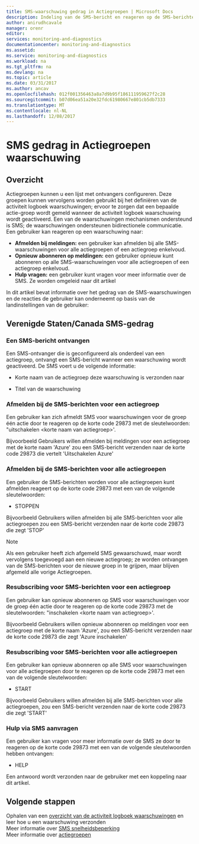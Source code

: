 ```yaml
---
title: SMS-waarschuwing gedrag in Actiegroepen | Microsoft Docs
description: Indeling van de SMS-bericht en reageren op de SMS-berichten afmelden, opnieuw abonneren ' of om hulp vragen.
author: anirudhcavale
manager: orenr
editor: 
services: monitoring-and-diagnostics
documentationcenter: monitoring-and-diagnostics
ms.assetid: 
ms.service: monitoring-and-diagnostics
ms.workload: na
ms.tgt_pltfrm: na
ms.devlang: na
ms.topic: article
ms.date: 03/31/2017
ms.author: ancav
ms.openlocfilehash: 012f001356463a8a7d9b95f186111959627f2c28
ms.sourcegitcommit: b07d06ea51a20e32fdc61980667e801cb5db7333
ms.translationtype: MT
ms.contentlocale: nl-NL
ms.lasthandoff: 12/08/2017
---
```

# <a name="sms-alert-behavior-in-action-groups"></a>SMS gedrag in Actiegroepen waarschuwing
## <a name="overview"></a>Overzicht ##
Actiegroepen kunnen u een lijst met ontvangers configureren. Deze groepen kunnen vervolgens worden gebruikt bij het definiëren van de activiteit logboek waarschuwingen; ervoor te zorgen dat een bepaalde actie-groep wordt gemeld wanneer de activiteit logboek waarschuwing wordt geactiveerd. Een van de waarschuwingen mechanismen ondersteund is SMS; de waarschuwingen ondersteunen bidirectionele communicatie. Een gebruiker kan reageren op een waarschuwing naar:

- **Afmelden bij meldingen:** een gebruiker kan afmelden bij alle SMS-waarschuwingen voor alle actiegroepen of een actiegroep enkelvoud.  
- **Opnieuw abonneren op meldingen:** een gebruiker opnieuw kunt abonneren op alle SMS-waarschuwingen voor alle actiegroepen of een actiegroep enkelvoud.  
- **Hulp vragen:** een gebruiker kunt vragen voor meer informatie over de SMS. Ze worden omgeleid naar dit artikel

In dit artikel bevat informatie over het gedrag van de SMS-waarschuwingen en de reacties de gebruiker kan onderneemt op basis van de landinstellingen van de gebruiker:

## <a name="usacanada-sms-behavior"></a>Verenigde Staten/Canada SMS-gedrag
### <a name="receiving-an-sms-alert"></a>Een SMS-bericht ontvangen
Een SMS-ontvanger die is geconfigureerd als onderdeel van een actiegroep, ontvangt een SMS-bericht wanneer een waarschuwing wordt geactiveerd. De SMS voert u de volgende informatie:
* Korte naam van de actiegroep deze waarschuwing is verzonden naar
- Titel van de waarschuwing

### <a name="unsubscribing-from-sms-alerts-for-one-action-group"></a>Afmelden bij de SMS-berichten voor een actiegroep
Een gebruiker kan zich afmeldt SMS voor waarschuwingen voor de groep één actie door te reageren op de korte code 29873 met de sleutelwoorden: "uitschakelen &lt;korte naam van actiegroep&gt;'.

Bijvoorbeeld Gebruikers willen afmelden bij meldingen voor een actiegroep met de korte naam 'Azure' zou een SMS-bericht verzenden naar de korte code 29873 die vertelt 'Uitschakelen Azure'

### <a name="unsubscribing-from-sms-alerts-for-all-action-groups"></a>Afmelden bij de SMS-berichten voor alle actiegroepen
Een gebruiker de SMS-berichten worden voor alle actiegroepen kunt afmelden reageert op de korte code 29873 met een van de volgende sleutelwoorden:
* STOPPEN

Bijvoorbeeld Gebruikers willen afmelden bij alle SMS-berichten voor alle actiegroepen zou een SMS-bericht verzenden naar de korte code 29873 die zegt 'STOP'

>[!NOTE]
>Als een gebruiker heeft zich afgemeld SMS gewaarschuwd, maar wordt vervolgens toegevoegd aan een nieuwe actiegroep; ze worden ontvangen van de SMS-berichten voor de nieuwe groep in te grijpen, maar blijven afgemeld alle vorige Actiegroepen.
>
>

### <a name="resubscribing-to-sms-alerts-for-one-action-group"></a>Resubscribing voor SMS-berichten voor een actiegroep
Een gebruiker kan opnieuw abonneren op SMS voor waarschuwingen voor de groep één actie door te reageren op de korte code 29873 met de sleutelwoorden: "inschakelen &lt;korte naam van actiegroep&gt;'.

Bijvoorbeeld Gebruikers willen opnieuw abonneren op meldingen voor een actiegroep met de korte naam 'Azure', zou een SMS-bericht verzenden naar de korte code 29873 die zegt 'Azure inschakelen'

### <a name="resubscribing-to-sms-alerts-for-all-action-groups"></a>Resubscribing voor SMS-berichten voor alle actiegroepen
Een gebruiker kan opnieuw abonneren op alle SMS voor waarschuwingen voor alle actiegroepen door te reageren op de korte code 29873 met een van de volgende sleutelwoorden:

* START

Bijvoorbeeld Gebruikers willen afmelden bij alle SMS-berichten voor alle actiegroepen, zou een SMS-bericht verzenden naar de korte code 29873 die zegt 'START'

### <a name="requesting-help-via-sms"></a>Hulp via SMS aanvragen
Een gebruiker kan vragen voor meer informatie over de SMS ze door te reageren op de korte code 29873 met een van de volgende sleutelwoorden hebben ontvangen:
* HELP

Een antwoord wordt verzonden naar de gebruiker met een koppeling naar dit artikel.

## <a name="next-steps"></a>Volgende stappen
Ophalen van een [overzicht van de activiteit logboek waarschuwingen](monitoring-overview-alerts.md) en leer hoe u een waarschuwing verzonden  
Meer informatie over [SMS snelheidsbeperking](monitoring-alerts-rate-limiting.md)  
Meer informatie over [actiegroepen](monitoring-action-groups.md)
